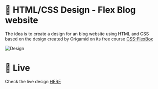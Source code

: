 # 🎨 HTML/CSS Design - Flex Blog website

The idea is to create a design for an blog website using HTML and CSS based on the design created by Origamid on its free course [CSS-FlexBox](https://www.origamid.com/curso/css-flexbox/)


![Design](https://storage.googleapis.com/rfribeiro-websites-design/flex-blog/presentation.gif)



# 🚀 Live

Check the live design [HERE](https://storage.googleapis.com/rfribeiro-websites-design/flex-blog/index.html)